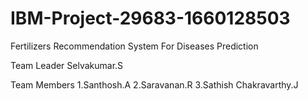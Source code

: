 # IBM-Project-29683-1660128503
Fertilizers Recommendation System For Diseases Prediction


Team Leader
Selvakumar.S


Team Members
1.Santhosh.A
2.Saravanan.R
3.Sathish Chakravarthy.J

